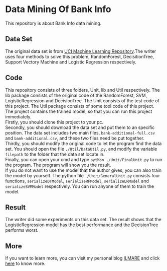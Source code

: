 <h1>Data Mining Of Bank Info</h1>
This repository is about Bank Info data mining.<br/>
<h2>Data Set</h2>
The original data set is from <a href="http://archive.ics.uci.edu/ml/datasets/Bank+Marketing" target="_blank">UCI Machine Learning Repository</a>.The writer uses four methods to solve this problem, RandomForest, DecisitionTree, Support Vectory Machine and Logistic Regression respectively.<br/>
<h2>Code</h2>
This repository consists of three folders, Unit, lib and Util respectively. The lib package consists of the original code of the RandomForest, SVM, LogisticRegression and DecisionTree. The Unit consists of the test code of this project. The Util package consists of some tool code of this project.<br/>
The project contains the trained model, so that you can run this project immediately. <br/>
Firstly, you should clone this project to your pc. <br/>
Secondly, you should download the data set and put them to an specific position. The data set includes two main files, <code>bank-additional-full.csv</code> and <code>bank-additional.csv</code>, and these two files need be put together. <br/>
Thirdly, you should modify the original code to let the program find the data set. You should open the file <code>./Util/DataUtil.py</code>, and modify the variable <code>filepath</code> to the folder that the data set locate in. <br/>
Finally, you can open your cmd and type <code>python ./Unit/FinalUnit.py</code> to run the program. The program will show you the result.<br/>
If you do not want to use the model that the author gives, you can also train the model by yourself. The python file <code>./Unit/GeneralUnit.py</code> consists four functions, <code>serializeDTModel</code>, <code>serializeRFModel</code>, <code>serializeLRModel</code> and <code>serializeSVMModel</code> respectively. You can run anyone of them to train the model.<br/>
<h2>Result</h2>
The writer did some experiments on this data set. The result shows that the LogisticRegression model has the best performance and the DecisionTree performs worst.<br/>
<h2>More</h2>
If you want to learn more, you can visit my personal blog <a href="http://www.ilmareblog.com" target="_blank">ILMARE</a> and click <a href="http://www.ilmareblog.com/blog/GenArticleController?article_id=f60a3ead-df93-4fbf-a726-efe731ac9539&visitor_id=notlogin">here</a> to know more.
